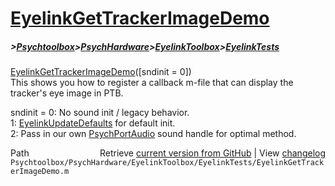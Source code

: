 # [EyelinkGetTrackerImageDemo](EyelinkGetTrackerImageDemo)
##### >[Psychtoolbox](Psychtoolbox)>[PsychHardware](PsychHardware)>[EyelinkToolbox](EyelinkToolbox)>[EyelinkTests](EyelinkTests)

[EyelinkGetTrackerImageDemo](EyelinkGetTrackerImageDemo)([sndinit = 0])  
This shows you how to register a callback m-file that can display the  
tracker's eye image in PTB.  
  
sndinit = 0: No sound init / legacy behavior.  
          1: [EyelinkUpdateDefaults](EyelinkUpdateDefaults) for default init.  
          2: Pass in our own [PsychPortAudio](PsychPortAudio) sound handle for optimal method.  
  




<div class="code_header" style="text-align:right;">
  <span style="float:left;">Path&nbsp;&nbsp;</span> <span class="counter">Retrieve <a href=
  "https://raw.github.com/Psychtoolbox-3/Psychtoolbox-3/beta/Psychtoolbox/PsychHardware/EyelinkToolbox/EyelinkTests/EyelinkGetTrackerImageDemo.m">current version from GitHub</a> | View <a href=
  "https://github.com/Psychtoolbox-3/Psychtoolbox-3/commits/beta/Psychtoolbox/PsychHardware/EyelinkToolbox/EyelinkTests/EyelinkGetTrackerImageDemo.m">changelog</a></span>
</div>
<div class="code">
  <code>Psychtoolbox/PsychHardware/EyelinkToolbox/EyelinkTests/EyelinkGetTrackerImageDemo.m</code>
</div>

